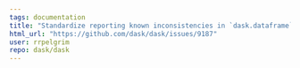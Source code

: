 ```yaml
---
tags: documentation
title: "Standardize reporting known inconsistencies in `dask.dataframe` API"
html_url: "https://github.com/dask/dask/issues/9187"
user: rrpelgrim
repo: dask/dask
---
```


